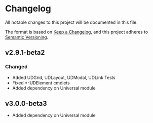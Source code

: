# Changelog
All notable changes to this project will be documented in this file.

The format is based on [Keep a Changelog](https://keepachangelog.com/en/1.0.0/),
and this project adheres to [Semantic Versioning](https://semver.org/spec/v2.0.0.html).

## v2.9.1-beta2

### Changed 

- Added UDGrid, UDLayout, UDModal, UDLink Tests
- Fixed *-UDElement cmdlets
- Added dependency on Universal module

## v3.0.0-beta3

- Added dependency on Universal module